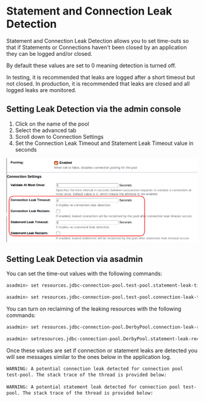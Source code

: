 # Statement and Connection Leak Detection

Statement and Connection Leak Detection allows you to set time-outs so that if Statements or Connections haven't been closed by an application they can be logged and/or closed.

By default these values are set to 0 meaning detection is turned off.

In testing, it is recommended that leaks are logged after a short timeout but not closed.
In production, it is recommended that leaks are closed and all logged leaks are monitored.

## Setting Leak Detection via the admin console

1. Click on the name of the pool
2. Select the advanced tab
3. Scroll down to Connection Settings
4. Set the Connection Leak Timeout and Statement Leak Timeout value in seconds

![Leak Detection setting in Admin console](images/connection_pools_5.png)

## Setting Leak Detection via asadmin

You can set the time-out values with the following commands:

```bash
asadmin> set resources.jdbc-connection-pool.test-pool.statement-leak-timeout-in-seconds=5
```

```bash
asadmin> set resources.jdbc-connection-pool.test-pool.connection-leak-timeout-in-seconds=5
```

You can turn on reclaiming of the leaking resources with the following commands:

```bash
asadmin> set resources.jdbc-connection-pool.DerbyPool.connection-leak-reclaim=true
```

```bash
asadmin> setresources.jdbc-connection-pool.DerbyPool.statement-leak-reclaim=true
```

Once these values are set if connection or statement leaks are detected you will see messages similar to the ones below in the application log.

```
WARNING: A potential connection leak detected for connection pool test-pool. The stack trace of the thread is provided below:

WARNING: A potential statement leak detected for connection pool test-pool. The stack trace of the thread is provided below:
```
